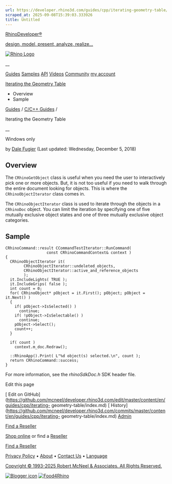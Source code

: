 ```yaml
---
url: https://developer.rhino3d.com/guides/cpp/iterating-geometry-table/
scraped_at: 2025-09-08T15:39:03.333926
title: Untitled
---
```


[RhinoDeveloper®](/)

[design, model, present, analyze, realize...](/)

[![Rhino Logo](https://developer.rhino3d.com/images/rhinodevlogo.png)](/)

__

[Guides](https://developer.rhino3d.com/guides)
[Samples](https://developer.rhino3d.com/samples)
[API](https://developer.rhino3d.com/api)
[Videos](https://developer.rhino3d.com/videos)
[Community](https://discourse.mcneel.com/c/rhino-developer) [my account
](https://www.rhino3d.com/my-account/ "Manage your account, licenses, and
teams")

[Iterating the Geometry
Table](https://developer.rhino3d.com/guides/cpp/iterating-geometry-table/)

  * Overview
  * Sample

[Guides](https://developer.rhino3d.com/en/guides/) / [C/C++
Guides](https://developer.rhino3d.com/en/guides/cpp/) /

Iterating the Geometry Table

__

Windows only

by [Dale Fugier](https://discourse.mcneel.com/u/dale/) (Last updated:
Wednesday, December 5, 2018)

## Overview

The `CRhinoGetObject` class is useful when you need the user to interactively
pick one or more objects. But, it is not too useful if you need to walk
through the entire document looking for objects. This is where the
`CRhinoObjectIterator` class comes in.

The `CRhinoObjectIterator` class is used to iterate through the objects in a
`CRhinoDoc` object. You can limit the iteration by specifying one of five
mutually exclusive object states and one of three mutually exclusive object
categories.

## Sample

    
    
    CRhinoCommand::result CCommandTestIterator::RunCommand(
                      const CRhinoCommandContext& context )
    {
      CRhinoObjectIterator it(
            CRhinoObjectIterator::undeleted_objects,
            CRhinoObjectIterator::active_and_reference_objects
            );
      it.IncludeLights( TRUE );
      it.IncludeGrips( false );
      int count = 0;
      for( CRhinoObject* pObject = it.First(); pObject; pObject = it.Next() )
      {
        if( pObject->IsSelected() )
          continue;
        if( !pObject->IsSelectable() )
          continue;
        pObject->Select();
        count++;
      }
    
      if( count )
        context.m_doc.Redraw();
    
      ::RhinoApp().Print( L"%d object(s) selected.\n", count );
      return CRhinoCommand::success;
    }
    

For more information, see the _rhinoSdkDoc.h_ SDK header file.

Edit this page

[ Edit on
GitHub](https://github.com/mcneel/developer.rhino3d.com/edit/master/content/en/guides/cpp/iterating-
geometry-table/index.md) [
History](https://github.com/mcneel/developer.rhino3d.com/commits/master/content/en/guides/cpp/iterating-
geometry-table/index.md) [ Admin](https://developer.rhino3d.com/admin)

[Find a Reseller](https://www.rhino3d.com/sales)

[Shop online](https://www.rhino3d.com/store) or find a
[Reseller](https://www.rhino3d.com/sales)

[Find a Reseller](https://www.rhino3d.com/sales)

[Privacy Policy](https://www.rhino3d.com/privacy) •
[About](https://www.rhino3d.com/mcneel/about) • [Contact
Us](https://www.rhino3d.com/mcneel/contact) • [
Language](https://www.rhino3d.com/language "Change to a different region or
language")

[Copyright © 1993-2025 Robert McNeel & Associates. All Rights
Reserved.](https://www.rhino3d.com/mcneel/about)

[](https://www.facebook.com/McNeelRhinoceros/)
[](https://twitter.com/bobmcneel) [](https://www.linkedin.com/groups/75313/)
[](https://www.youtube.com/user/RhinoGuide/videos) [](https://vimeo.com/rhino)
[![Blogger
icon](https://developer.rhino3d.com/images/blogger.svg)](http://blog.rhino3d.com/)
[![Food4Rhino](https://developer.rhino3d.com/images/f4r_icon_01.svg)](https://www.food4rhino.com)

